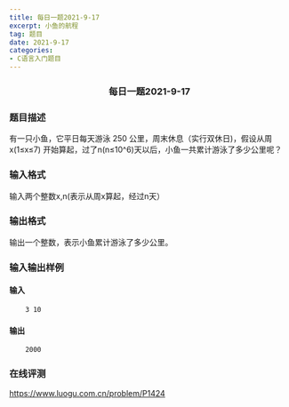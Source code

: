 ```yaml
---
title: 每日一题2021-9-17
excerpt: 小鱼的航程
tag: 题目
date: 2021-9-17
categories: 
- C语言入门题目
---
```

### <center>每日一题2021-9-17</center>

### 题目描述
有一只小鱼，它平日每天游泳 250 公里，周末休息（实行双休日)，假设从周 x(1≤x≤7) 开始算起，过了n(n≤10^6)天以后，小鱼一共累计游泳了多少公里呢？

### 输入格式
输入两个整数x,n(表示从周x算起，经过n天）

### 输出格式
输出一个整数，表示小鱼累计游泳了多少公里。

### 输入输出样例
#### 输入
```
    3 10
```
#### 输出
```
    2000
```

### 在线评测
https://www.luogu.com.cn/problem/P1424